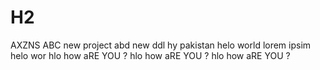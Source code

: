 # H2
AXZNS
ABC
new project
abd
new ddl
hy pakistan
helo world
lorem ipsim
helo wor
hlo how aRE YOU ?
hlo how aRE YOU ?
hlo how aRE YOU ?
